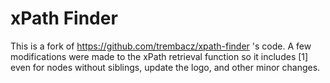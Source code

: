# xPath Finder

This is a fork of https://github.com/trembacz/xpath-finder 's code. A few modifications were made to the xPath retrieval function so it includes [1] even for nodes without siblings, update the logo, and other minor changes.    
